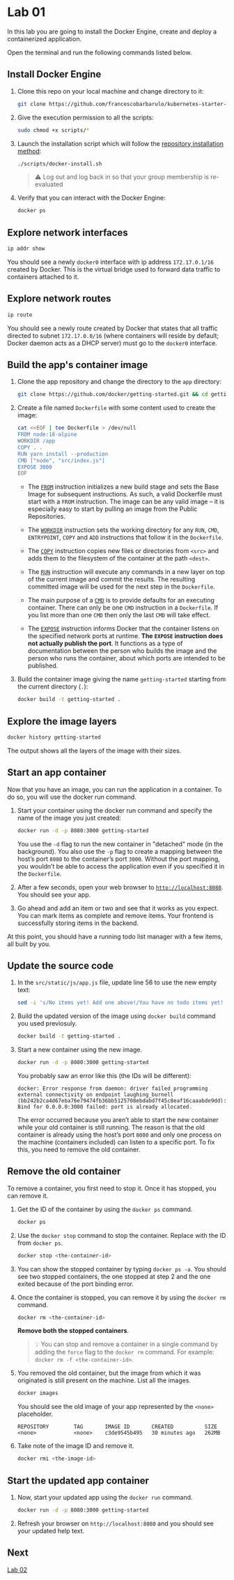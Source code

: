 # Lab 01

In this lab you are going to install the Docker Engine, create and deploy a containerized application.

Open the terminal and run the following commands listed below.

## Install Docker Engine


1. Clone this repo on your local machine and change directory to it:

    ```sh
    git clone https://github.com/francescobarbarulo/kubernetes-starter-pack && cd kubernetes-starter-pack
    ```

2. Give the execution permission to all the scripts:

    ```sh
    sudo chmod +x scripts/*
    ```

3. Launch the installation script which will follow the [repository installation method](https://docs.docker.com/engine/install/ubuntu/#install-using-the-repository):

    ```sh
    ./scripts/docker-install.sh
    ```

    > ⚠️ Log out and log back in so that your group membership is re-evaluated

4. Verify that you can interact with the Docker Engine:

    ```sh
    docker ps
    ```

## Explore network interfaces

```sh
ip addr show
```

You should see a newly `docker0` interface with ip address `172.17.0.1/16` created by Docker. This is the virtual bridge used to forward data traffic to containers attached to it.

## Explore network routes

```sh
ip route
```

You should see a newly route created by Docker that states that all traffic directed to subnet `172.17.0.0/16` (where containers will reside by default; Docker daemon acts as a DHCP server) must go to the `docker0` interface.

## Build the app's container image

1. Clone the app repository and change the directory to the `app` directory:

    ```sh
    git clone https://github.com/docker/getting-started.git && cd getting-started/app
    ```

2. Create a file named `Dockerfile` with some content used to create the image:

    ```sh
    cat <<EOF | tee Dockerfile > /dev/null
    FROM node:18-alpine
    WORKDIR /app
    COPY . .
    RUN yarn install --production
    CMD ["node", "src/index.js"]
    EXPOSE 3000
    EOF
    ```

    * The [`FROM`](https://docs.docker.com/engine/reference/builder/#from) instruction initializes a new build stage and sets the Base Image for subsequent instructions. As such, a valid Dockerfile must start with a `FROM` instruction. The image can be any valid image – it is especially easy to start by pulling an image from the Public Repositories.

    * The [`WORKDIR`](https://docs.docker.com/engine/reference/builder/#workdir) instruction sets the working directory for any `RUN`, `CMD`, `ENTRYPOINT`, `COPY` and `ADD` instructions that follow it in the `Dockerfile`.

    * The [`COPY`](https://docs.docker.com/engine/reference/builder/#copy) instruction copies new files or directories from `<src>` and adds them to the filesystem of the container at the path `<dest>`.

    * The [`RUN`](https://docs.docker.com/engine/reference/builder/#run) instruction will execute any commands in a new layer on top of the current image and commit the results. The resulting committed image will be used for the next step in the `Dockerfile`.

    * The main purpose of a [`CMD`](https://docs.docker.com/engine/reference/builder/#cmd) is to provide defaults for an executing container. There can only be one `CMD` instruction in a `Dockerfile`. If you list more than one `CMD` then only the last `CMD` will take effect.
    
    * The [`EXPOSE`](https://docs.docker.com/engine/reference/builder/#expose) instruction informs Docker that the container listens on the specified network ports at runtime. __The `EXPOSE` instruction does not actually publish the port__. It functions as a type of documentation between the person who builds the image and the person who runs the container, about which ports are intended to be published.

3. Build the container image giving the name `getting-started` starting from the current directory (`.`):

    ```sh
    docker build -t getting-started .
    ```

## Explore the image layers

```sh
docker history getting-started
```

The output shows all the layers of the image with their sizes.

## Start an app container

Now that you have an image, you can run the application in a container. To do so, you will use the docker run command.

1. Start your container using the docker run command and specify the name of the image you just created:

    ```sh
    docker run -d -p 8080:3000 getting-started
    ```

    You use the `-d` flag to run the new container in "detached" mode (in the background). You also use the `-p` flag to create a mapping between the host’s port `8080` to the container’s port `3000`. Without the port mapping, you wouldn’t be able to access the application even if you specified it in the `Dockerfile`.

2. After a few seconds, open your web browser to [`http://localhost:8080`](http://localhost:8080). You should see your app.

3. Go ahead and add an item or two and see that it works as you expect. You can mark items as complete and remove items. Your frontend is successfully storing items in the backend.

At this point, you should have a running todo list manager with a few items, all built by you.

## Update the source code

1. In the `src/static/js/app.js` file, update line 56 to use the new empty text:

    ```sh
    sed -i 's/No items yet! Add one above!/You have no todo items yet! Add one above!/' src/static/js/app.js
    ```

2. Build the updated version of the image using `docker build` command you used previosuly.

    ```sh
    docker build -t getting-started .
    ```

3. Start a new container using the new image.

    ```sh
    docker run -d -p 8080:3000 getting-started
    ```

    You probably saw an error like this (the IDs will be different):

    ```plaintext
    docker: Error response from daemon: driver failed programming external connectivity on endpoint laughing_burnell 
    (bb242b2ca4d67eba76e79474fb36bb5125708ebdabd7f45c8eaf16caaabde9dd): Bind for 0.0.0.0:3000 failed: port is already allocated.
    ```

    The error occurred because you aren’t able to start the new container while your old container is still running. The reason is that the old container is already using the host’s port `8080` and only one process on the machine (containers included) can listen to a specific port. To fix this, you need to remove the old container.

## Remove the old container

To remove a container, you first need to stop it. Once it has stopped, you can remove it.

1. Get the ID of the container by using the `docker ps` command.

    ```sh
    docker ps
    ```

2. Use the `docker stop` command to stop the container. Replace <the-container-id> with the ID from `docker ps`.

    ```sh
    docker stop <the-container-id>
    ```

3. You can show the stopped container by typing `docker ps -a`. You should see two stopped containers, the one stopped at step 2 and the one exited because of the port binding error.

4. Once the container is stopped, you can remove it by using the `docker rm` command.

    ```sh
    docker rm <the-container-id>
    ```

    **Remove both the stopped containers**.

    > 💡 You can stop and remove a container in a single command by adding the `force` flag to the `docker rm` command. For example: `docker rm -f <the-container-id>`.

5. You removed the old container, but the image from which it was originated is still present on the machine. List all the images. 

    ```sh
    docker images
    ```

    You should see the old image of your app represented by the `<none>` placeholder.

    ```plaintext
    REPOSITORY        TAG       IMAGE ID       CREATED          SIZE
    <none>            <none>    c3de9545b495   30 minutes ago   262MB
    ```

6. Take note of the image ID and remove it.

    ```sh
    docker rmi <the-image-id>
    ```

## Start the updated app container

1. Now, start your updated app using the `docker run` command.

    ```sh
    docker run -d -p 8080:3000 getting-started
    ```

2. Refresh your browser on `http://localhost:8080` and you should see your updated help text.

## Next

[Lab 02](./lab02.md)